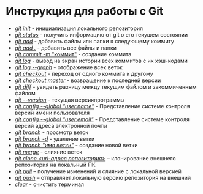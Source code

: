 # Инструкция для работы с Git

* <ins>*git init*</ins> - инициализация локального репозитория
* <ins>*git status*</ins> - получить информацию от git о его текущем состоянии
* <ins>*git add*</ins> - добавить файлы или папки к следующему коммиту
* <ins>*git add .*</ins> - добавить все файлы и папки
* <ins>*git commit* -m "коммит"</ins> - создание коммита
* <ins>*git log*</ins> - вывод на экран истории всех коммитов с их хэш-кодами
* <ins>*git log --graph*</ins> - отображение всех веток
* <ins>*git checkout*</ins> - переход от одного коммита к другому 
* <ins>*git checkout master*</ins> - возвращение к последней версии
* <ins>*git diff*</ins> - увидеть разницу между текущим файлом и закоммиченным файлом
* <ins>*git --version*</ins> - текущая версияпрограммы
* <ins>*git config --global "user.name"*</ins> - Представление системе контроля версий имени пользователя
* <ins>*git config --global "user.email"*</ins> - Представление системе контроля версий адреса электронной почты
* <ins>*git branch*</ins> - просмотр веток
* <ins>*git branch -d*</ins> - удаление ветки
* <u>*git branch "имя ветки"*</u> - создание новой ветки
* <u>*git merge*</u> - слияние веток
* <u>*git clone <url-адрес репозитория>*</u> – клонирование внешнего репозитория на  локальный ПК
* <u>*git pull*</u> – получение изменений и слияние с локальной версией
* <u>*git push*</u> – отправляет локальную версию репозитория на внешний
* <u>*clear*</u> - очистить терминал
